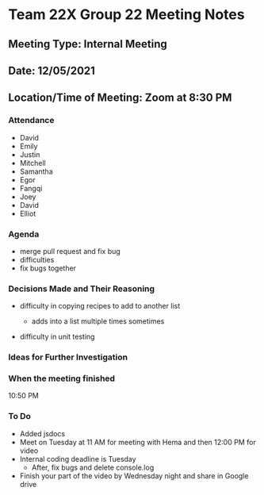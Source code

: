 # Team 22X Group 22 Meeting Notes

## Meeting Type: Internal Meeting

## Date: 12/05/2021

## Location/Time of Meeting: Zoom at 8:30 PM

### Attendance

- David
- Emily
- Justin
- Mitchell
- Samantha
- Egor
- Fangqi
- Joey
- David
- Elliot

### Agenda

- merge pull request and fix bug
- difficulties
- fix bugs together

### Decisions Made and Their Reasoning

- difficulty in copying recipes to add to another list
  - adds into a list multiple times sometimes

- difficulty in unit testing

### Ideas for Further Investigation

### When the meeting finished

10:50 PM

### To Do

- Added jsdocs
- Meet on Tuesday at 11 AM for meeting with Hema and then 12:00 PM for video
- Internal coding deadline is Tuesday
  - After, fix bugs and delete console.log
- Finish your part of the video by Wednesday night and share in Google drive
